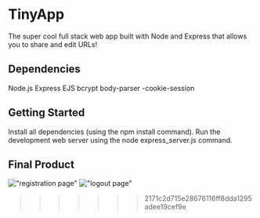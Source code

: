 # TinyApp

The super cool full stack web app built with Node and Express that allows you to share and edit URLs!

## Dependencies

Node.js
Express
EJS
bcrypt
body-parser -cookie-session

## Getting Started

Install all dependencies (using the npm install command).
Run the development web server using the node express_server.js command.

## Final Product

!["registration page"](https://github.com/sjay3000/TinyApp/blob/master/Screen%20Shot%202019-02-15%20at%208.33.41%20PM.png)
!["logout page"](https://github.com/sjay3000/TinyApp/blob/master/Screen%20Shot%202019-02-15%20at%208.33.13%20PM.png)
>>>>>>> 2171c2d715e28676116ff8dda1295adee19cef9e
